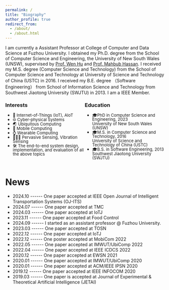 ```yaml
---
permalink: /
title: "Biography"
author_profile: true
redirect_from: 
  - /about/
  - /about.html
---
```

<div style="width: 100%;font-size:14px">
I am currently a Assistant Professor at College of Computer and Data Science at Fuzhou University. I obtained my Ph.D. degree from the School of Computer Science and Engineering, the University of New South Wales (UNSW), supervised by <a href="https://github.com/wenh77/Website/wiki">Prof. Wen Hu</a> and <a href="https://cgi.cse.unsw.edu.au/~mahbub/">Prof. Mahbub Hassan</a>. I received my M.S. degree (Computer Science and Technology) from the School of Computer Science and Technology at University of Science and Technology of China (USTC) in 2016. I received my B.E. degree （Software Engineering） from School of Information Science and Technology from Southwest Jiaotong University (SWJTU) in 2013. I am a IEEE Member.
</div>

<div style="display: flex; justify-content: space-between;line-height:1">

<div style="width: 50%;">
  <h3>Interests</h3>
  <ul>
    <li><font size=2>🔗 Internet-of-Things (IoT), AIoT</font></li>
    <li><font size=2>🌐 Cyber-physical Systems</font></li>
    <li><font size=2>🌏 Ubiquitous Computing</font></li>
    <li><font size=2>📲 Mobile Computing</font></li>
    <li><font size=2>⌚ Wearable Computing</font></li>
    <li><font size=2>🧏🏻‍♀️ Pervasive Sensing, Vibration Sensing</font></li>
    <li><font size=2>🛠️ The end-to-end system design, implementation, and evaluation of all the above topics</font></li>
  </ul>
</div>

<div style="width: 50%;">
  <h3>Education</h3>
  <ul>
    <li><font size=2>🎓PhD in Computer Science and Engineering, 2023</font> <br> <font size=2>University of New South Wales (UNSW)</font></li>
    <li><font size=2>🎓M.S. in Computer Science and Technology, 2016</font> <br> <font size=2>University of Science and Technology of China (USTC)</font></li>
    <li><font size=2>🎓B.S. in Software Engineering, 2013</font> <br> <font size=2>Southwest Jiaotong University (SWJTU)</font></li>
  </ul>
</div>

</div>

News
======
- 2024.10 ------ One paper accepted at IEEE Open Journal of Intelligent Transportation Systems (OJ-ITS)
- 2024.07 ------ One paper accepted at TMC
- 2024.03 ------ One paper accepted at IoTJ
- 2023.11 ------ One paper accepted at Food Control
- 2024.09 ------ I started as an assistant professor @ Fuzhou University.
- 2023.03 ------ One paper accepted at TOSN
- 2022.12 ------ One paper accepted at IoTJ
- 2022.12 ------ One poster accepted at MobiCom 2022
- 2022.05 ------ One paper accepted at IMWUT/UbiComp 2022
- 2022.04 ------ One paper accepted at IEEE ICDCS 2022
- 2020.12 ------ One paper accepted at EWSN 2021
- 2020.01 ------ One paper accepted at  IMWUT/UbiComp 2020
- 2020.01 ------ One paper accepted at ACM/IEEE IPSN 2020
- 2019.12 ------ One paper accepted at IEEE INFOCOM 2020
- 2019.03 ------ One paper is accepted at Journal of Experimental & Theoretical Artificial Intelligence (JETAI)

<!-- Many of the features of dynamic content management systems (like Wordpress) can be achieved in this fashion, using a fraction of the computational resources and with far less vulnerability to hacking and DDoSing. You can also modify the theme to your heart's content without touching the content of your site. If you get to a point where you've broken something in Jekyll/HTML/CSS beyond repair, your markdown files describing your talks, publications, etc. are safe. You can rollback the changes or even delete the repository and start over -- just be sure to save the markdown files! Finally, you can also write scripts that process the structured data on the site, such as [this one](https://github.com/academicpages/academicpages.github.io/blob/master/talkmap.ipynb) that analyzes metadata in pages about talks to display [a map of every location you've given a talk](https://academicpages.github.io/talkmap.html).

Getting started
======
1. Register a GitHub account if you don't have one and confirm your e-mail (required!)
1. Fork [this repository](https://github.com/academicpages/academicpages.github.io) by clicking the "fork" button in the top right. 
1. Go to the repository's settings (rightmost item in the tabs that start with "Code", should be below "Unwatch"). Rename the repository "[your GitHub username].github.io", which will also be your website's URL.
1. Set site-wide configuration and create content & metadata (see below -- also see [this set of diffs](http://archive.is/3TPas) showing what files were changed to set up [an example site](https://getorg-testacct.github.io) for a user with the username "getorg-testacct")
1. Upload any files (like PDFs, .zip files, etc.) to the files/ directory. They will appear at https://[your GitHub username].github.io/files/example.pdf.  
1. Check status by going to the repository settings, in the "GitHub pages" section

Site-wide configuration
------
The main configuration file for the site is in the base directory in [_config.yml](https://github.com/academicpages/academicpages.github.io/blob/master/_config.yml), which defines the content in the sidebars and other site-wide features. You will need to replace the default variables with ones about yourself and your site's github repository. The configuration file for the top menu is in [_data/navigation.yml](https://github.com/academicpages/academicpages.github.io/blob/master/_data/navigation.yml). For example, if you don't have a portfolio or blog posts, you can remove those items from that navigation.yml file to remove them from the header. 

Create content & metadata
------
For site content, there is one markdown file for each type of content, which are stored in directories like _publications, _talks, _posts, _teaching, or _pages. For example, each talk is a markdown file in the [_talks directory](https://github.com/academicpages/academicpages.github.io/tree/master/_talks). At the top of each markdown file is structured data in YAML about the talk, which the theme will parse to do lots of cool stuff. The same structured data about a talk is used to generate the list of talks on the [Talks page](https://academicpages.github.io/talks), each [individual page](https://academicpages.github.io/talks/2012-03-01-talk-1) for specific talks, the talks section for the [CV page](https://academicpages.github.io/cv), and the [map of places you've given a talk](https://academicpages.github.io/talkmap.html) (if you run this [python file](https://github.com/academicpages/academicpages.github.io/blob/master/talkmap.py) or [Jupyter notebook](https://github.com/academicpages/academicpages.github.io/blob/master/talkmap.ipynb), which creates the HTML for the map based on the contents of the _talks directory).

**Markdown generator**

I have also created [a set of Jupyter notebooks](https://github.com/academicpages/academicpages.github.io/tree/master/markdown_generator
) that converts a CSV containing structured data about talks or presentations into individual markdown files that will be properly formatted for the Academic Pages template. The sample CSVs in that directory are the ones I used to create my own personal website at stuartgeiger.com. My usual workflow is that I keep a spreadsheet of my publications and talks, then run the code in these notebooks to generate the markdown files, then commit and push them to the GitHub repository.

How to edit your site's GitHub repository
------
Many people use a git client to create files on their local computer and then push them to GitHub's servers. If you are not familiar with git, you can directly edit these configuration and markdown files directly in the github.com interface. Navigate to a file (like [this one](https://github.com/academicpages/academicpages.github.io/blob/master/_talks/2012-03-01-talk-1.md) and click the pencil icon in the top right of the content preview (to the right of the "Raw | Blame | History" buttons). You can delete a file by clicking the trashcan icon to the right of the pencil icon. You can also create new files or upload files by navigating to a directory and clicking the "Create new file" or "Upload files" buttons. 

Example: editing a markdown file for a talk
![Editing a markdown file for a talk](/images/editing-talk.png)

For more info
------
More info about configuring Academic Pages can be found in [the guide](https://academicpages.github.io/markdown/). The [guides for the Minimal Mistakes theme](https://mmistakes.github.io/minimal-mistakes/docs/configuration/) (which this theme was forked from) might also be helpful. -->
